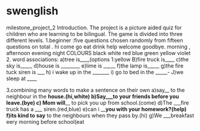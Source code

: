 # swenglish
milestone_project_2
Introduction.
The project  is  a picture aided quiz for children who are learning to be bilingual. The game  is divided  into three different levels.
1.beginner :five questions chosen randomly from fifteen questions on total .
hi 
come 
go 
 eat 
drink
help
welcome 
goodbye.
morning ,
afternoon
evening
night 
COLOURS
black 
white 
red 
blue
green 
yellow
violet
2. word associations:
a)tree is____(options 1:yellow 
B)fire truck is____
c)the sky is_____
d)house is ________
e)lime is _____
f)the lamp is_____
g)the fire tuck siren is ___
h) i wake up in the _______
i) go to bed in the _____-
J)we sleep at ____


3.combining many words to make a sentence on their own 
a)say__ to the neighbour in the __house.(hi,white)
b)Say___to your friends before you leave.(bye)
c) Mom will____ to pick you up from school.(come)
d)The ___fire truck has a ___ siren.(red,blue)
e)can i ____you with your homework?(help)
f)its kind to say__ to the neighbours when they pass by.(hi)
g)We ___breakfast eery morning before school(eat
